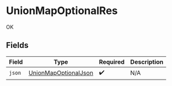 # UnionMapOptionalRes

OK


## Fields

| Field                                                                   | Type                                                                    | Required                                                                | Description                                                             |
| ----------------------------------------------------------------------- | ----------------------------------------------------------------------- | ----------------------------------------------------------------------- | ----------------------------------------------------------------------- |
| `json`                                                                  | [UnionMapOptionalJson](../../models/operations/UnionMapOptionalJson.md) | :heavy_check_mark:                                                      | N/A                                                                     |